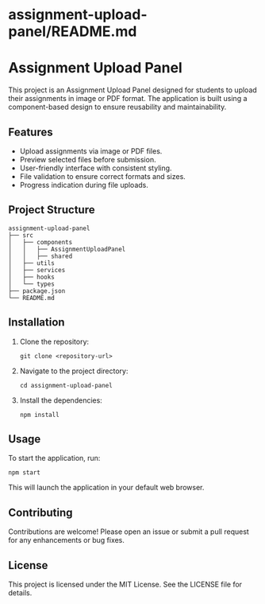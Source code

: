 # assignment-upload-panel/README.md

# Assignment Upload Panel

This project is an Assignment Upload Panel designed for students to upload their assignments in image or PDF format. The application is built using a component-based design to ensure reusability and maintainability.

## Features

- Upload assignments via image or PDF files.
- Preview selected files before submission.
- User-friendly interface with consistent styling.
- File validation to ensure correct formats and sizes.
- Progress indication during file uploads.

## Project Structure

```
assignment-upload-panel
├── src
│   ├── components
│   │   ├── AssignmentUploadPanel
│   │   ├── shared
│   ├── utils
│   ├── services
│   ├── hooks
│   └── types
├── package.json
└── README.md
```

## Installation

1. Clone the repository:
   ```
   git clone <repository-url>
   ```
2. Navigate to the project directory:
   ```
   cd assignment-upload-panel
   ```
3. Install the dependencies:
   ```
   npm install
   ```

## Usage

To start the application, run:
```
npm start
```

This will launch the application in your default web browser.

## Contributing

Contributions are welcome! Please open an issue or submit a pull request for any enhancements or bug fixes.

## License

This project is licensed under the MIT License. See the LICENSE file for details.
